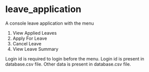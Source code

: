 # leave_application
A console leave application with the menu
1. View Applied Leaves
2. Apply For Leave
3. Cancel Leave
4. View Leave Summary

Login id is required to login before the menu. Login id is present in database.csv file. 
Other data is present in database.csv file.
